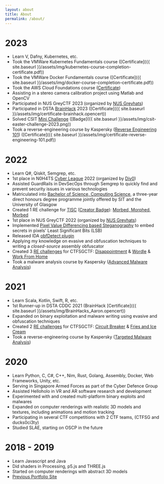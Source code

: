 ```yaml
---
layout: about
title: About
permalink: /about/
---
```



<div class="section" id="section1" markdown="1">

# 2023

- Learn V, Dafny, Kubernetes, etc.
- Took the VMWare Kubernetes Fundamentals course ([Certificate]({{ site.baseurl }}/assets/img/kubernetes-course-completion-certificate.pdf))
- Took the VMWare Docker Fundamentals course ([Certificate]({{ site.baseurl }}/assets/img/docker-course-completion-certificate.pdf))
- Took the AWS Cloud Foundations course ([Certificate](https://www.credly.com/badges/c8b32580-16ec-4063-9503-15acd3b49a1c/))
- Assisting in a stereo camera calibration project using Matlab and OpenCV
- Participated in NUS GreyCTF 2023 (organized by [NUS Greyhats](https://nusgreyhats.org/))
- Participated in DSTA [BrainHack](https://www.dsta.gov.sg/brainhack) 2023 ([Certificate]({{ site.baseurl }}/assets/img/certificate-brainhack.opencert))
- Solved CSIT [Mini Challenge](https://www.csit-events.sg/easter-egg-challenge23) ([Badge]({{ site.baseurl }}/assets/img/csit-easter-challenge-2023.png))
- Took a reverse-engineering course by Kaspersky ([Reverse Engineering 101](https://xtraining.kaspersky.com/courses/reverse-engineering-101)) ([Certificate]({{ site.baseurl }}/assets/img/certificate-reverse-engineering-101.pdf))

</div>

<div class="section" id="section2" markdown="1">

# 2022

- Learn Q#, Qiskit, Semgrep, etc.
- 1st place in N0H4TS [Cyber League](https://cyberleague.co/) 2022 (organized by [Div0](https://www.div0.sg/))
- Assisted GuardRails in DevSecOps through Semgrep to quickly find and prevent security issues in various technologies
- Matriculated into [Bachelor of Science, Computing Science](https://www.singaporetech.edu.sg/undergraduate-programmes/computing-science), a three-year direct honours degree programme jointly offered by SIT and the University of Glasgow
- Created 1 RE challenge for [TISC](https://www.csit.gov.sg/events/tisc/tisc-2022) ([Creator Badge](https://api.badgr.io/public/assertions/tjHiVOw2S6-pEuIzO57S9g)): [Morbed, Morphed, Morbed](https://github.com/mcdulltii/polymetamorphism)
- 1st place in NUS GreyCTF 2022 (organized by [NUS Greyhats](https://nusgreyhats.org/))
- Implemented [Pixel Value Differencing based Steganography](https://github.com/mcdulltii/PVD-Steganography) to embed secrets in pixels' Least Significant Bits (LSB)
- Released IDA [obfDetect plugin](https://github.com/mcdulltii/obfDetect)
- Applying my knowledge on evasive and obfuscation techniques to writing a <i>closed-source</i> assembly obfuscator
- Created 3 [RE challenges](https://github.com/mcdulltii/coding/tree/master/CTFSG_RE) for CTFSGCTF: [Disappointment](https://github.com/mcdulltii/coding/raw/master/CTFSG_RE/calc.exe) & [Wordle](https://github.com/mcdulltii/coding/raw/master/CTFSG_RE/wordle.exe) & [Work From Home](https://github.com/mcdulltii/coding/blob/master/CTFSG_RE/WFH/re)
- Took a malware analysis course by Kaspersky ([Advanced Malware Analysis](https://xtraining.kaspersky.com/courses/advanced-malware-analysis-techniques))

</div>

<div class="section" id="section3" markdown="1">

# 2021

- Learn Scala, Kotlin, Swift, R, etc.
- 1st Runner-up in DSTA CDDC 2021 (BrainHack [Certificate]({{ site.baseurl }}/assets/img/BrainHacks_Aaron.opencert))
- Expanded on binary exploitation and malware writing using evasive and obfuscation techniques
- Created 2 [RE challenges](https://github.com/mcdulltii/coding/tree/master/CTFSG_RE) for CTFSGCTF: [Circuit Breaker](https://github.com/mcdulltii/coding/raw/master/CTFSG_RE/CircuitBreaker) & [Fries and Ice Cream](https://github.com/mcdulltii/coding/raw/master/CTFSG_RE/FriesandIceCream)
- Took a reverse-engineering course by Kaspersky ([Targeted Malware Analysis](https://xtraining.kaspersky.com/courses/targeted-malware-reverse-engineering))

# 2020

- Learn Python, C, C#, C++, Nim, Rust, Golang, Assembly, Docker, Web Frameworks, Unity, etc.
- Serving in Singapore Armed Forces as part of the Cyber Defence Group
- Assisted Helloholo in VR and AR software research and development
- Experimented with and created multi-platform binary exploits and malwares
- Expanded on computer renderings with realistic 3D models and textures, including animations and motion tracking
- Participating in several CTF competitions with 2 CTF teams, (CTFSG and ducks0ci3ty)
- Studied SLAE, starting on OSCP in the future

</div>

<div class="section" id="section4" markdown="1">

# 2018 - 2019

- Learn Javascript and Java
- Did shaders in Processing, p5.js and THREE.js
- Started on computer renderings with abstract 3D models
- [Previous Portfolio Site](https://mcdullti.github.io/homepage)

</div>
